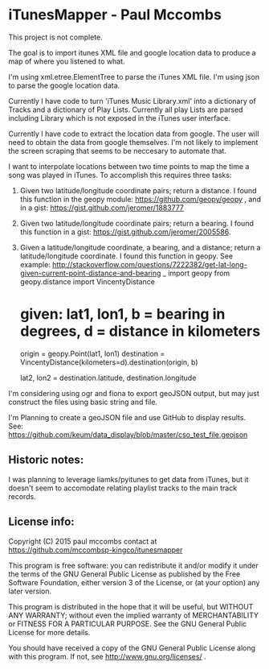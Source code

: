 iTunesMapper - Paul Mccombs
===========================

This project is not complete.

The goal is to import itunes XML file and google location data to produce a map of where you listened to what.

I'm using xml.etree.ElementTree to parse the iTunes XML file. I'm using json to parse the google location data.

Currently I have code to turn 'iTunes Music Library.xml' into a dictionary of Tracks and a dictionary of Play Lists. Currently all play Lists are parsed including Library which is not exposed in the iTunes user interface.

Currently I have code to extract the location data from google. The user will need to obtain the data from google themselves. I'm not likely to implement the screen scraping that seems to be neccesary to automate that.

I want to interpolate locations between two time points to map the time a song was played in iTunes. To accomplish this requires three tasks:

1. Given two latitude/longitude coordinate pairs; return a distance. I found this function in the geopy module: https://github.com/geopy/geopy , and in a gist: https://gist.github.com/jeromer/1883777

2. Given two latitude/longitude coordinate pairs; return a bearing. I found this function in a gist: https://gist.github.com/jeromer/2005586.

3. Given a latitude/longitude coordinate, a bearing, and a distance; return a latitude/longitude coordinate. I found this function in geopy. See example: http://stackoverflow.com/questions/7222382/get-lat-long-given-current-point-distance-and-bearing
_
    import geopy
    from geopy.distance import VincentyDistance
    
    # given: lat1, lon1, b = bearing in degrees, d = distance in kilometers
    
    origin = geopy.Point(lat1, lon1)
    destination = VincentyDistance(kilometers=d).destination(origin, b)
    
    lat2, lon2 = destination.latitude, destination.longitude

I'm considering using ogr and fiona to export geoJSON output, but may just construct the files using basic string and file.

I'm Planning to create a geoJSON file and use GitHub to display results. See: https://github.com/keum/data_display/blob/master/cso_test_file.geojson 

Historic notes:
---------------

I was planning to leverage liamks/pyitunes to get data from iTunes, but it doesn't seem to accomodate relating playlist tracks to the main track records.

License info:
-------------

Copyright (C) 2015  paul mccombs
contact at https://github.com/mccombsp-kingco/itunesmapper

This program is free software: you can redistribute it and/or modify
it under the terms of the GNU General Public License as published by
the Free Software Foundation, either version 3 of the License, or
(at your option) any later version.

This program is distributed in the hope that it will be useful,
but WITHOUT ANY WARRANTY; without even the implied warranty of
MERCHANTABILITY or FITNESS FOR A PARTICULAR PURPOSE.  See the
GNU General Public License for more details.

You should have received a copy of the GNU General Public License
along with this program.  If not, see http://www.gnu.org/licenses/ .
